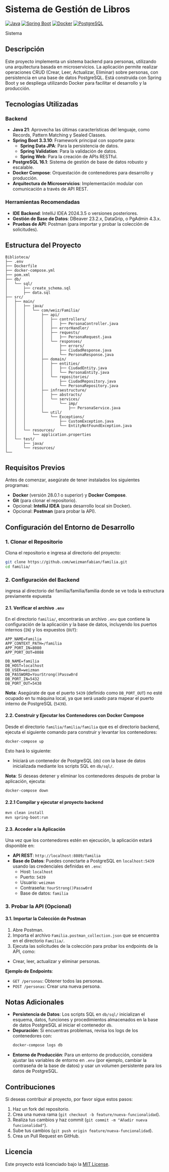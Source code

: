 
# Sistema de Gestión de Libros

[![Java](https://img.shields.io/badge/Java-21-red.svg)](https://www.oracle.com/java/technologies/javase/jdk21-downloads.html)
[![Spring Boot](https://img.shields.io/badge/Spring%20Boot-3.3.10-green.svg)](https://spring.io/projects/spring-boot)
[![Docker](https://img.shields.io/badge/Docker-28.0.1-blue.svg)](https://www.docker.com/)
[![PostgreSQL](https://img.shields.io/badge/PostgreSQL-16.1-336791.svg)](https://www.postgresql.org/)

Sistema 

## Descripción

Este proyecto implementa un sistema backend para personas, utilizando una arquitectura basada en microservicios. La aplicación permite realizar operaciones CRUD (Crear, Leer, Actualizar, Eliminar) sobre personas, con persistencia en una base de datos PostgreSQL. Está construida con Spring Boot y se despliega utilizando Docker para facilitar el desarrollo y la producción.

## Tecnologías Utilizadas

### Backend
- **Java 21**: Aprovecha las últimas características del lenguaje, como Records, Pattern Matching y Sealed Classes.
- **Spring Boot 3.3.10**: Framework principal con soporte para:
  - **Spring Data JPA**: Para la persistencia de datos.
  - **Spring Validation**: Para la validación de datos.
  - **Spring Web**: Para la creación de APIs RESTful.
- **PostgreSQL 16.1**: Sistema de gestión de base de datos robusto y escalable.
- **Docker Compose**: Orquestación de contenedores para desarrollo y producción.
- **Arquitectura de Microservicios**: Implementación modular con comunicación a través de API REST.

### Herramientas Recomendadas
- **IDE Backend**: IntelliJ IDEA 2024.3.5 o versiones posteriores.
- **Gestión de Base de Datos**: DBeaver 23.2.x, DataGrip, o PgAdmin 4.3.x.
- **Pruebas de API**: Postman (para importar y probar la colección de solicitudes).

## Estructura del Proyecto

```
Biblioteca/
├── .env
├── Dockerfile
├── docker-compose.yml
├── pom.xml
├── db/
│   └── sql/
│       ├── create_schema.sql
│       ├── data.sql
├── src/
│   ├── main/
│   │   ├── java/
│   │   │   └── com/weiz/Familia/
│   │   │       ├── api/
│   │   │       │   ├── controllers/
│   │   │       │   │   ├── PersonaController.java
│   │   │       │   ├── errorHandler/
│   │   │       │   ├── requests/
│   │   │       │   │   ├── PersonaRequest.java
│   │   │       │   └── responses/
│   │   │       │       ├── errors/
│   │   │       │       ├── CiudadResponse.java
│   │   │       │       └── PersonaResponse.java
│   │   │       ├── domain/
│   │   │       │   ├── entities/
│   │   │       │   │   ├── CiudadEntity.java
│   │   │       │   │   └── PersonaEntity.java
│   │   │       │   └── repositories/
│   │   │       │       ├── CiudadRepository.java
│   │   │       │       └── PersonaRepository.java
│   │   │       ├── infraestructure/
│   │   │       │   ├── abstracts/
│   │   │       │   └── services/
│   │   │       │       └── imp/
│   │   │       │           ├── PersonaService.java
│   │   │       └── util/
│   │   │           └── Exceptions/
│   │   │               ├── CustomException.java
│   │   │               └── EntityNotFoundException.java
│   │   └── resources/
│   │       └── application.properties
│   └── test/
│       ├── java/
│       └── resources/
└── 
```

## Requisitos Previos

Antes de comenzar, asegúrate de tener instalados los siguientes programas:

- **Docker** (versión 28.0.1 o superior) y **Docker Compose**.
- **Git** (para clonar el repositorio).
- Opcional: **IntelliJ IDEA** (para desarrollo local sin Docker).
- Opcional: **Postman** (para probar la API).

## Configuración del Entorno de Desarrollo

### 1. Clonar el Repositorio

Clona el repositorio e ingresa al directorio del proyecto:

```bash
git clone https://github.com/weizmanfabian/familia.git
cd familia/
```

### 2. Configuración del Backend

ingresa al directorio del familia/familia/familia donde se ve toda la estructura previamente expuesta

#### 2.1. Verificar el archivo `.env`

En el directorio `familia/`, encontrarás un archivo `.env` que contiene la configuración de la aplicación y la base de datos, incluyendo los puertos internos (`IN`) y los expuestos (`OUT`):

```properties
APP_NAME=Familia
APP_CONTEXT_PATH=/familia
APP_PORT_IN=8080
APP_PORT_OUT=8088

DB_NAME=familia
DB_HOST=localhost
DB_USER=weizman
DB_PASSWORD=YourStrong()Passw0rd
DB_PORT_IN=5432
DB_PORT_OUT=5438
```

**Nota**: Asegúrate de que el puerto `5439` (definido como `DB_PORT_OUT`) no esté ocupado en tu máquina local, ya que será usado para mapear el puerto interno de PostgreSQL (`5439`).

#### 2.2. Construir y Ejecutar los Contenedores con Docker Compose

Desde el directorio `familia/familia/familia` que es el directorio backend, ejecuta el siguiente comando para construir y levantar los contenedores:

```bash
docker-compose up
```

Esto hará lo siguiente:
- Iniciará un contenedor de PostgreSQL (`db`) con la base de datos inicializada mediante los scripts SQL en `db/sql/`.

**Nota**: Si deseas detener y eliminar los contenedores después de probar la aplicación, ejecuta:

```bash
docker-compose down
```

#### 2.2.1 Compilar y ejecutar el proyecto backend

```bash
mvn clean install
mvn spring-boot:run
```

#### 2.3. Acceder a la Aplicación

Una vez que los contenedores estén en ejecución, la aplicación estará disponible en:

- **API REST**: `http://localhost:8089/familia`
- **Base de Datos**: Puedes conectarte a PostgreSQL en `localhost:5439` usando las credenciales definidas en `.env`:
  - Host: `localhost`
  - Puerto: `5439`
  - Usuario: `weizman`
  - Contraseña: `YourStrong()Passw0rd`
  - Base de datos: `familia`

### 3. Probar la API (Opcional)

#### 3.1. Importar la Colección de Postman

1. Abre Postman.
2. Importa el archivo `Familia.postman_collection.json` que se encuentra en el directorio `Familia/`.
3. Ejecuta las solicitudes de la colección para probar los endpoints de la API, como:
  - Crear, leer, actualizar y eliminar personas.

**Ejemplo de Endpoints**:
- `GET /personas`: Obtener todos las personas.
- `POST /personas`: Crear una nueva persona.

## Notas Adicionales

- **Persistencia de Datos**: Los scripts SQL en `db/sql/` inicializan el esquema, datos, funciones y procedimientos almacenados en la base de datos PostgreSQL al iniciar el contenedor `db`.
- **Depuración**: Si encuentras problemas, revisa los logs de los contenedores con:
  ```bash
  docker-compose logs db
  ```
- **Entorno de Producción**: Para un entorno de producción, considera ajustar las variables de entorno en `.env` (por ejemplo, cambiar la contraseña de la base de datos) y usar un volumen persistente para los datos de PostgreSQL.

## Contribuciones

Si deseas contribuir al proyecto, por favor sigue estos pasos:

1. Haz un fork del repositorio.
2. Crea una nueva rama (`git checkout -b feature/nueva-funcionalidad`).
3. Realiza tus cambios y haz commit (`git commit -m "Añadir nueva funcionalidad"`).
4. Sube tus cambios (`git push origin feature/nueva-funcionalidad`).
5. Crea un Pull Request en GitHub.

## Licencia

Este proyecto está licenciado bajo la [MIT License](LICENSE).
